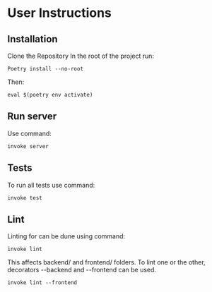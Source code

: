 # User Instructions

## Installation
Clone the Repository
In the root of the project run:
```
Poetry install --no-root
```
Then:
```
eval $(poetry env activate)
```


## Run server
Use command:
```
invoke server
```


## Tests
To run all tests use command:
```
invoke test
```

## Lint
Linting for can be dune using command:
```
invoke lint
```
This affects backend/ and frontend/ folders.
To lint one or the other, decorators --backend and --frontend can be used.
```
invoke lint --frontend
```